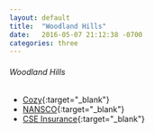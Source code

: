 ```yaml
---
layout: default
title:  "Woodland Hills"
date:   2016-05-07 21:12:38 -0700
categories: three
---
```

###### Woodland Hills
*   [Cozy](https://home.cozy.co/){:target="_blank"}
*   [NANSCO](https://nansco.appfolio.com/connect/){:target="_blank"}
*   [CSE Insurance](https://portal-spinn.csespi.com/#/home/0){:target="_blank"}

